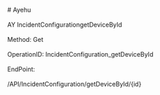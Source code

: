 <br>#     Ayehu</br>
<br>AY IncidentConfigurationgetDeviceById</br>
<br>Method: Get</br>
<br>OperationID: IncidentConfiguration_getDeviceById</br>
<br>EndPoint:</br>
<br>/API/IncidentConfiguration/getDeviceById/{id}</br>
